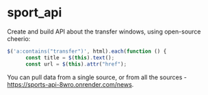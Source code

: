 # sport_api

Create and build API about the transfer windows, using open-source cheerio: 
```javascript
$('a:contains("transfer")', html).each(function () {
      const title = $(this).text();
      const url = $(this).attr("href");
```

You can pull data from a single source, or from all the sources - https://sports-api-8wro.onrender.com/news.
